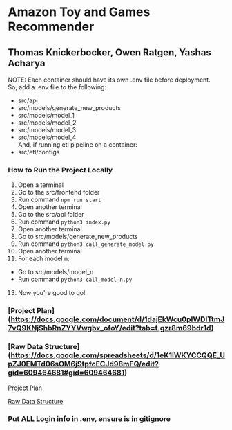 # Amazon Toy and Games Recommender

## Thomas Knickerbocker, Owen Ratgen, Yashas Acharya

NOTE: Each container should have its own .env file before deployment. <br>
So, add a .env file to the following:
- src/api
- src/models/generate_new_products
- src/models/model_1
- src/models/model_2
- src/models/model_3
- src/models/model_4 
<br> And, if running etl pipeline on a container:
- src/etl/configs


### How to Run the Project Locally
1. Open a terminal
2. Go to the src/frontend folder
3. Run command ```npm run start```
4. Open another terminal
5. Go to the src/api folder
6. Run command ```python3 index.py```
7. Open another terminal
8. Go to src/models/generate_new_products
9. Run command ```python3 call_generate_model.py```
10. Open another terminal
11. For each model n:
- Go to src/models/model_n
- Run command ```python3 call_model_n.py```

13. Now you're good to go!

### [Project Plan] (https://docs.google.com/document/d/1dajEkWcu0pIWDITtmJ7vQ9KNjShbRnZYYVwgbx_ofoY/edit?tab=t.gzr8m69bdr1d)
### [Raw Data Structure] (https://docs.google.com/spreadsheets/d/1eK1lWKYCCQQE_UpZJ0EMTd06sOM6jStpfcECJd98mFQ/edit?gid=609464681#gid=609464681)

[Project Plan](https://docs.google.com/document/d/1dajEkWcu0pIWDITtmJ7vQ9KNjShbRnZYYVwgbx_ofoY/edit?tab=t.gzr8m69bdr1d)

[Raw Data Structure](https://docs.google.com/spreadsheets/d/1eK1lWKYCCQQE_UpZJ0EMTd06sOM6jStpfcECJd98mFQ/edit?gid=609464681)


### Put ALL Login info in .env, ensure is in gitignore


